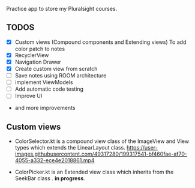 Practice app to store my Pluralsight courses.

## TODOS
- [x] Custom views (Compound components and Extending views) To
	add color patch to notes
- [x] RecyclerView
- [x] Navigation Drawer
- [x] Create custom view from scratch
- [ ] Save notes using ROOM architecture
- [ ] implement ViewModels
- [ ] Add automatic code testing
- [ ] Improve UI
- and more improvements

## Custom views
- ColorSelector.kt is a compound view class of the ImageView and View
	types which extends the LinearLayout class.
	https://user-images.githubusercontent.com/49317280/199317541-bf460fae-af70-4055-a332-ece4e2018861.mp4

- ColorPicker.kt is an Extended view class which inherits from the SeekBar class
	. **in progress**.

